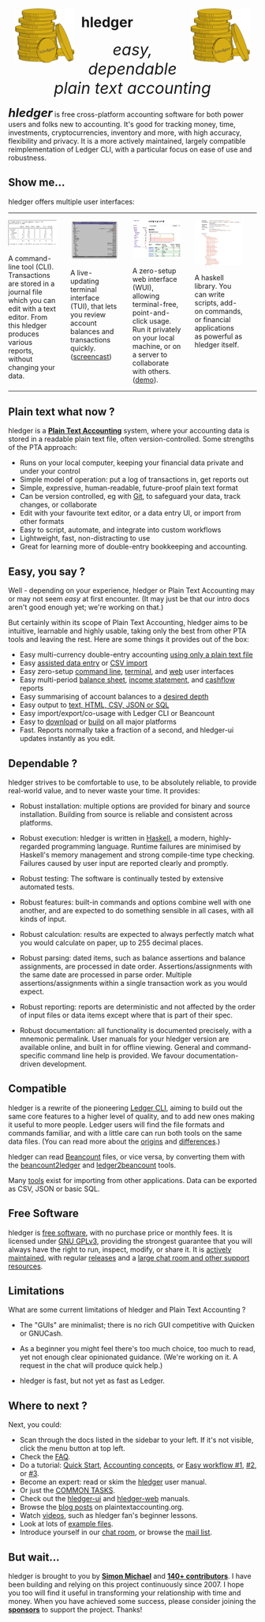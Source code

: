 <!-- stylesheet at bottom -->
<img id="coins" src="/images/coins2-248.png" style="width:120px; margin:2em 1em; float:left;" />
<img id="coins" src="/images/coins2-248.png" style="width:120px; margin:2em 1em; float:right;" />

# hledger

<!-- 
https://www.stephendiehl.com/posts/marketing.html#persuasion-and-decision-makers
1. It is memorable
2. It includes a key benefit
3. It differentiates
4. It imparts positivity
-->
<div id="tagline">
easy, dependable<br> plain text accounting
</div>

<div class=pagetoc>
<!-- toc -->
</div>

<span id="leadingword">hledger</span> is free cross-platform accounting software 
for both power users and folks new to accounting.
It's good for tracking money, time, investments, cryptocurrencies, inventory and more,
with high accuracy, flexibility and privacy.
It is a more actively maintained, largely compatible reimplementation of Ledger CLI,
with a particular focus on ease of use and robustness.

<!--
*Quick links:\
[install](download.html),
[quick start](quickstart.html),
[manual](hledger.html),
[support/discussion](#help),
[sponsors](#sponsorship),
[development](CONTRIBUTING.html),
<a href="https://github.com/simonmichael/hledger"><img height="20" 
src="https://img.shields.io/github/stars/simonmichael/hledger.svg?style=for-the-badge&logo=GitHub&label=Github&color=lightgrey" 
alt="github" title="hledger code repo/issue tracker"></a>*
-->

## Show me...

hledger offers multiple user interfaces:

<table id="screenshots">
<tr valign="top">
<td width="25%">

<a href="/images/balance-q-inc.png" class="highslide" onclick="return hs.expand(this)"><img src="/images/balance-q-inc.png" title="Balance report showing income/expense by quarter" /></a>

A command-line tool (CLI).
Transactions are stored in a journal file which you can edit with a text editor.
From this hledger produces various reports, without changing your data.

</td>
<td width="25%">

<a href="/images/hledger-ui/hledger-ui-bcexample-acc.png" class="highslide" onclick="return hs.expand(this)"><img src="/images/hledger-ui/hledger-ui-bcexample-acc.png" title="hledger-ui accounts screen" /></a>

A live-updating terminal interface (TUI), 
that lets you review account balances and transactions quickly.
([screencast](https://asciinema.org/a/29665))

</td>
<td width="25%">

<a href="/images/hledger-web/normal/register.png" class="highslide" onclick="return hs.expand(this)"><img src="/images/hledger-web/normal/register.png" title="Account register view with accounts sidebar" /></a>

A zero-setup web interface (WUI),
allowing terminal-free, point-and-click usage.
Run it privately on your local machine, or on a server to collaborate with others.
([demo](http://demo.hledger.org)).

<!-- (hledger can also run [in your web browser](https://hledger.alhur.es) (prototype).) -->

</td>
<td width="25%">

<a href="/images/hledger-lib-api.png" class="highslide" onclick="return hs.expand(this)"><img src="/images/hledger-lib-api.png" title="Part of hledger-lib's haddock api documentation" /></a>

A haskell library. You can write scripts, add-on commands, or financial applications 
as powerful as hledger itself.
<!-- [scripts](scripting.html), [addons](hledger.html#add-on-commands)  -->

</td>
</tr>
</table>


## Plain text what now ?

hledger is a **[Plain Text Accounting]** system, 
where your accounting data is stored in a readable plain text file, often version-controlled.
Some strengths of the PTA approach:

- Runs on your local computer, keeping your financial data private and under your control
- Simple model of  operation: put a log of transactions in, get reports out
- Simple, expressive, human-readable, future-proof plain text format
- Can be version controlled, eg with [Git], to safeguard your data,
  track changes, or collaborate
- Edit with your favourite text editor, or a data entry UI, or import
  from other formats
- Easy to script, automate, and integrate into custom workflows
- Lightweight, fast, non-distracting to use
- Great for learning more of double-entry bookkeeping and accounting.

## Easy, you say ?

Well - depending on your experience, hledger or Plain Text Accounting
may or may not seem *easy* at first encounter.
(It may just be that our intro docs aren't good enough yet;
we're working on that.)

But certainly within its scope of Plain Text Accounting,
hledger aims to be intuitive, learnable and highly usable,
taking only the best from other PTA tools and leaving the rest.
Here are some things it provides out of the box:

- Easy multi-currency double-entry accounting [using only a plain text file](#usage)
- Easy [assisted data entry](add.html) or [CSV import][convert]
- Easy zero-setup [command line], [terminal], and [web] user interfaces
- Easy multi-period [balance sheet], [income statement], and [cashflow] reports
- Easy summarising of account balances to a [desired depth][depth limiting]
- Easy output to [text, HTML, CSV, JSON or SQL][output format]
- Easy import/export/co-usage with Ledger CLI or Beancount
- Easy to [download] or [build] on all major platforms
- Fast. Reports normally take a fraction of a second, and hledger-ui
  updates instantly as you edit.
  <!-- (hledger parses and analyses ~2000 txns/s on a 2013 macbook.) -->

## Dependable ?

hledger strives to be comfortable to use, to be absolutely reliable,
to provide real-world value, and to never waste your time. It provides:

- Robust installation: multiple options are provided for binary and
  source installation. Building from source is reliable and consistent
  across platforms.

- Robust execution: 
  hledger is written in [Haskell], a modern, highly-regarded
  programming language.
  Runtime failures are minimised by Haskell's memory management and
  strong compile-time type checking.
  Failures caused by user input are reported clearly and promptly.

- Robust testing:
  The software is continually tested by extensive automated tests.

- Robust features: built-in commands and options combine well with one
  another, and are expected to do something sensible in all cases,
  with all kinds of input.

- Robust calculation: results are expected to always perfectly match
  what you would calculate on paper, up to 255 decimal places.

- Robust parsing: dated items, such as balance assertions and balance
  assignments, are processed in date order. Assertions/assignments
  with the same date are processed in parse order. Multiple
  assertions/assignments within a single transaction work as you would
  expect.
  
- Robust reporting: reports are deterministic and not affected by the
  order of input files or data items except where that is part of
  their spec.

- Robust documentation: all functionality is documented precisely,
  with a mnemonic permalink. User manuals for your hledger
  version are available online, and built in for offline viewing.
  General and command-specific command line help is provided. We
  favour documentation-driven development.

## Compatible

hledger is a rewrite of the pioneering [Ledger CLI], aiming to
build out the same core features to a higher level of quality,
and to add new ones making it useful to more people.
Ledger users will find the file formats and commands familiar,
and with a little care can run both tools on the same data files.
(You can read more about
the [origins](faq.html#why-did-you-start-hledger--how-does-it-relate-to-ledger-)
and [differences](faq.html#how-is-hledger-different-from-ledger-).)

hledger can read [Beancount] files, or vice versa, by converting them
with the [beancount2ledger] and [ledger2beancount] tools.

Many [tools](https://plaintextaccounting.org/#data-importconversion)
exist for importing from other applications.  Data can be exported as
CSV, JSON or basic SQL.

## Free Software

hledger is [free software], with no purchase price or monthly fees.
It is licensed under [GNU GPLv3][gpl], providing the strongest guarantee
that you will always have the right to run, inspect, modify, or share it.
It is [actively maintained], with regular [releases]
and a [large chat room and other support resources](discuss.html).

<!-- - The plain text format and fast command-line interface -->
<!--   (plus a reusable [library] for building your own [commands][script]) -->
<!--   facilitate scripting and customisation. -->

## Limitations

What are some current limitations of hledger and Plain Text Accounting ?

- The "GUIs" are minimalist; there is no rich GUI competitive with Quicken or GNUCash.

- As a beginner you might feel there's too much choice, too much to
  read, yet not enough clear opinionated guidance.
  (We're working on it. A request in the chat will produce quick help.)

- hledger is fast, but not yet as fast as Ledger.


<!--
What is planned for hledger ?

More support for investing,
more support for correctness and accounting/business rules,
more input/output formats,
more speed,
more GUI,
charts,
better getting started experience.
See also [ROADMAP](ROADMAP.html).
-->

## Where to next ?

Next, you could:

- Scan through the docs listed in the sidebar to your left. If it's not visible, click the menu button at top left.
- Check the [FAQ](faq.html).
- Do a tutorial:
  [Quick Start](quickstart.html),
  [Accounting concepts](accounting.html), or
  [Easy workflow #1](add.html),
  [#2](web.html), or
  [#3](ui.html).
- Become an expert: read or skim the [hledger](hledger.html) user manual.
- Or just the [COMMON TASKS](hledger.html#common-tasks).
- Check out the [hledger-ui](hledger-ui.html) and [hledger-web](hledger-web.html) manuals.
- Browse the [blog posts] on plaintextaccounting.org.
- Watch [videos](videos.html), such as hledger fan's beginner lessons.
- Look at lots of [example files].
- Introduce yourself in our [chat room](#help), or browse the [mail list].

## But wait...

hledger is brought to you by 
**[Simon Michael](http://joyful.com)**
and 
**[140+ contributors](CREDITS.html)**.
I have been building and relying on this project continuously since 2007.
I hope you too will find it useful in transforming your relationship with time and money.
When you have achieved some success, please consider joining the 
**[sponsors](sponsor.html)**
to support the project. Thanks!



[blog posts]:                 https://plaintextaccounting.org/#articles-blog-posts
[example files]:              https://github.com/simonmichael/hledger/tree/master/examples
[mail list]:                  https://groups.google.com/forum/#!forum/hledger
[Ledger CLI]:                 https://ledger-cli.org
[command line]:               hledger.html
[terminal]:                   ui.html
[web]:                        web.html
[balance sheet]:              hledger.html#balancesheet
[income statement]:           hledger.html#incomestatement
[cashflow]:                   hledger.html#cashflow
[depth limiting]:             hledger.html#depth-limiting
[output format]:              hledger.html#output-format
[download]:                   download.html#binary-packages
[build]:                      download.html#building-from-source
[command line]:               add.html
[terminal]:                   ui.html
[web]:                        web.html
[actively maintained]:        https://github.com/simonmichael/hledger/graphs/contributors
[releases]:                   https://hledger.org/release-notes
[plain text accounting]:      http://plaintextaccounting.org
[plain text accounting apps]: https://plaintextaccounting.org/#plain-text-accounting-apps
[version control system]:     https://en.wikipedia.org/wiki/Version_control
[git]:                        https://en.wikipedia.org/wiki/Git
[haskell]:                    https://wiki.haskell.org/Haskell
[double-entry accounting]:    https://en.wikipedia.org/wiki/Double-entry_bookkeeping
[install]:                    download.html
[ledgerlikes]:                https://plaintextaccounting.org/#plain-text-accounting-apps
[ledger]:                     https://www.ledger-cli.org
[ledger features]:            https://www.ledger-cli.org/features.html
[beancount]:                  http://furius.ca/beancount
[beancount2ledger]:           https://github.com/beancount/beancount2ledger
[ledger2beancount]:           https://github.com/beancount/ledger2beancount
[gpl]:                        https://en.wikipedia.org/wiki/GNU_General_Public_License
[library]:                    https://hackage.haskell.org/package/hledger-lib
[script]:                     https://github.com/simonmichael/hledger/blob/master/bin/hledger-check-tag-files.hs
[import]:                     hledger.html#import
[convert]:                    convert-csv-files.html
[free software]:              https://en.wikipedia.org/wiki/Free_software


<style>

#grabber {
  text-align:center;
  padding:1em 1em 0 1em;
/*  border:2px solid limegreen; */
  border-radius:8px; 
  margin:1em;
}
#grabber .heading {
  /*font-style: italic; */
  font-size:x-large;
  font-weight:bold;
}

.content h1 { 
  font-size: 5em;
  font-style: italic;
  text-align:center;
  margin: 0.5em 0 0;
  display:block;
}

.content h2 { 
  text-align:center;
  font-size: 2em;
  margin-top:2em; 
}

#tagline {
  font-size:xx-large;
  font-style:italic; 
  text-align:center;
  margin:0 0 0.5em;
}

#leadingword {
  font-weight:bold;
  font-style:italic;
  font-size:x-large;
}

#screenshots td {
  border: 0 !important;
  padding: 0 2em 0 0;
}

</style>
